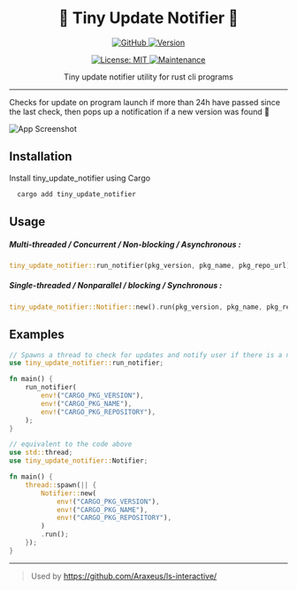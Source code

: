 
<h1 align="center">🔔 Tiny Update Notifier 🔔</h1>

<p align="center">
  <a href="https://github.com/Araxeus/tiny-update-notifier" target="_blank">
    <img alt="GitHub" src="https://img.shields.io/badge/GitHub-100000?style=for-the-badge&logo=github&logoColor=white" />
  </a>
  <a href="https://crates.io/crates/tiny_update_notifier" target="_blank">
    <img alt="Version" src="https://img.shields.io/crates/v/tiny_update_notifier?logo=semanticweb&style=for-the-badge&labelColor=yellow&color=grey" onerror='this.onerror=undefined; this.src="https://img.shields.io/badge/version-1.0.0-blue.svg?cacheSeconds=2592000"'/>
  </a>
</p>
<p align="center">
  <a href="https://github.com/Araxeus/tiny-update-notifier/blob/main/LICENSE" target="_blank">
    <img alt="License: MIT" src="https://img.shields.io/github/license/Araxeus/tiny-update-notifier?color=blue&style=plastic" />
  </a>
  <a href="https://github.com/Araxeus/tiny-update-notifier" target="_blank">
    <img alt="Maintenance" src="https://img.shields.io/badge/Maintained%3F-yes-green.svg?style=plastic" />
  </a>
</p>

<p align="center">
Tiny update notifier utility for rust cli programs
</p>

---

Checks for update on program launch if more than 24h have passed since the last check, then pops up a notification if a new version was found 📢

![App Screenshot](https://user-images.githubusercontent.com/78568641/210151741-701ca397-d9bb-4acc-8e62-292a1d7495d4.png)

## Installation

Install tiny_update_notifier using Cargo

```bash
  cargo add tiny_update_notifier
```
    
## Usage
##### Multi-threaded / Concurrent / Non-blocking / Asynchronous :
```rust
tiny_update_notifier::run_notifier(pkg_version, pkg_name, pkg_repo_url);
```
##### Single-threaded / Nonparallel / blocking / Synchronous :
```rust
tiny_update_notifier::Notifier::new().run(pkg_version, pkg_name, pkg_repo_url);
```

## Examples

```rust
// Spawns a thread to check for updates and notify user if there is a new version available.
use tiny_update_notifier::run_notifier;

fn main() {
    run_notifier(
        env!("CARGO_PKG_VERSION"),
        env!("CARGO_PKG_NAME"),
        env!("CARGO_PKG_REPOSITORY"),
    );
}
```

```rust
// equivalent to the code above
use std::thread;
use tiny_update_notifier::Notifier;

fn main() {
    thread::spawn(|| {
        Notifier::new(
            env!("CARGO_PKG_VERSION"),
            env!("CARGO_PKG_NAME"),
            env!("CARGO_PKG_REPOSITORY"),
        )
        .run();
    });
}
```
----
> Used by https://github.com/Araxeus/ls-interactive/
